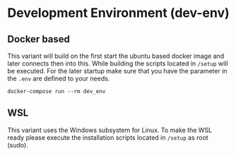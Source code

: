 # Development Environment (dev-env)

## Docker based

This variant will build on the first start the ubuntu based docker image and later connects then into this. While
building the scripts located in ``/setup`` will be executed. For the later startup make sure that you have the
parameter in the ``.env`` are defined to your needs.

````
docker-compose run --rm dev_env
````

## WSL

This variant uses the Windows subsystem for Linux. To make the WSL ready please execute the installation scripts
located in ``/setup`` as root (sudo). 